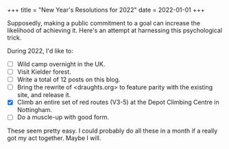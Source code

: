 +++
title = "New Year's Resolutions for 2022"
date = 2022-01-01
+++

Supposedly, making a public commitment to a goal can increase the likelihood of achieving it. Here's an attempt at harnessing this psychological trick.

During 2022, I'd like to:
- [ ] Wild camp overnight in the UK.
- [ ] Visit Kielder forest.
- [ ] Write a total of 12 posts on this blog.
- [ ] Bring the rewrite of <draughts.org> to feature parity with the existing site, and release it.
- [x] Climb an entire set of red routes (V3-5) at the Depot Climbing Centre in Nottingham.
- [ ] Do a muscle-up with good form.

These seem pretty easy. I could probably do all these in a month if a really got my act together. Maybe I will.